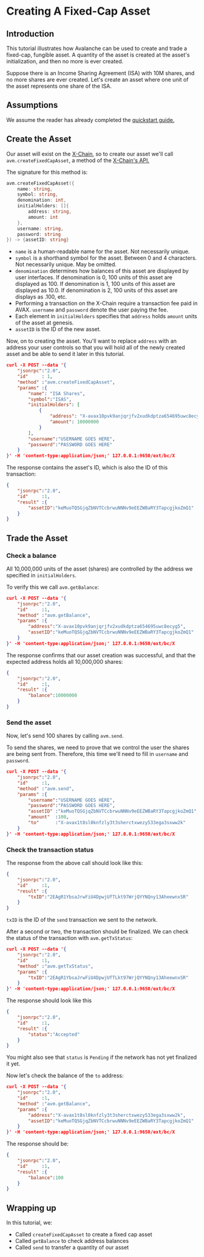 # Creating A Fixed-Cap Asset

## Introduction

This tutorial illustrates how Avalanche can be used to create and trade a fixed-cap, fungible asset.
A quantity of the asset is created at the asset's initialization, and then no more is ever created. 

Suppose there is an Income Sharing Agreement (ISA) with 10M shares, and no more shares are ever created.
Let's create an asset where one unit of the asset represents one share of the ISA.

## Assumptions

We assume the reader has already completed the [quickstart guide.](../quickstart/ava-getting-started.md)

## Create the Asset

Our asset will exist on the [X-Chain](../core-concepts/overview.md#the-x-chain), so to create our asset we'll call `avm.createFixedCapAsset`, a method of the [X-Chain's API.](../api/avm.md)

The signature for this method is:

```go
avm.createFixedCapAsset({
    name: string, 
    symbol: string,
    denomination: int,  
    initialHolders: []{
        address: string, 
        amount: int
    }, 
    username: string,  
    password: string
}) -> {assetID: string}
```

* `name` is a human-readable name for the asset. Not necessarily unique.
* `symbol` is a shorthand symbol for the asset. Between 0 and 4 characters. Not necessarily unique. May be omitted.
* `denomination` determines how balances of this asset are displayed by user interfaces. If denomination is 0, 100 units of this asset are displayed as 100. If denomination is 1, 100 units of this asset are displayed as 10.0. If denomination is 2, 100 units of this asset are displays as .100, etc.
* Performing a transaction on the X-Chain require a transaction fee paid in AVAX. `username` and `password` denote the user paying the fee.
* Each element in `initialHolders` specifies that `address` holds `amount` units of the asset at genesis.
* `assetID` is the ID of the new asset.
  
Now, on to creating the asset.
You'll want to replace `address` with an address your user controls so that you will
hold all of the newly created asset and be able to send it later in this tutorial.

```json
curl -X POST --data '{
    "jsonrpc":"2.0",
    "id"     : 1,
    "method" :"avm.createFixedCapAsset",
    "params" :{
        "name": "ISA Shares",
        "symbol":"ISAS",
        "initialHolders": [
            {
                "address": "X-avax10pvk9anjqrjfv2xudkdptza654695uwc8ecyg5",
                "amount": 10000000
            }
        ],
        "username":"USERNAME GOES HERE",
        "password":"PASSWORD GOES HERE"
    }
}' -H 'content-type:application/json;' 127.0.0.1:9650/ext/bc/X
```

The response contains the asset's ID, which is also the ID of this transaction:

```json
{
    "jsonrpc":"2.0",
    "id"     :1,
    "result" :{
        "assetID":"keMuoTQSGjqZbNVTCcbrwuNNNv9eEEZWBaRY3TapcgjkoZmQ1"
    }
}
```

## Trade the Asset

### Check a balance

All 10,000,000 units of the asset (shares) are controlled by the address we specified in `initialHolders`.

To verify this we call `avm.getBalance`:

```json
curl -X POST --data '{
    "jsonrpc":"2.0",
    "id"     :1,
    "method" :"avm.getBalance",
    "params" :{
        "address":"X-avax10pvk9anjqrjfv2xudkdptza654695uwc8ecyg5",
        "assetID":"keMuoTQSGjqZbNVTCcbrwuNNNv9eEEZWBaRY3TapcgjkoZmQ1"
    }
}' -H 'content-type:application/json;' 127.0.0.1:9650/ext/bc/X
```

The response confirms that our asset creation was successful, and that the expected address holds all 10,000,000 shares:

```json
{
    "jsonrpc":"2.0",
    "id"     :1,
    "result" :{
        "balance":10000000
    }
}
```

### Send the asset

Now, let's send 100 shares by calling `avm.send`.

To send the shares, we need to prove that we control the user the shares are being sent from.
Therefore, this time we'll need to fill in `username` and `password`.

```json
curl -X POST --data '{
    "jsonrpc":"2.0",
    "id"     :1,
    "method" :"avm.send",
    "params" :{
        "username":"USERNAME GOES HERE",
        "password":"PASSWORD GOES HERE",
        "assetID" :"keMuoTQSGjqZbNVTCcbrwuNNNv9eEEZWBaRY3TapcgjkoZmQ1",
        "amount"  :100,
        "to"      :"X-avax1t8sl0knfzly3t3sherctxwezy533ega3sxww2k"
    }
}' -H 'content-type:application/json;' 127.0.0.1:9650/ext/bc/X
```

### Check the transaction status

The response from the above call should look like this:

```json
{
    "jsonrpc":"2.0",
    "id"     :1,
    "result" :{
        "txID":"2EAgR1YbsaJrwFiU4DpwjUfTLkt97WrjQYYNQny13AheewnxSR"
    }
}
```

`txID` is the ID of the `send` transaction we sent to the network.

After a second or two, the transaction should be finalized.
We can check the status of the transaction with `avm.getTxStatus`:

```json
curl -X POST --data '{
    "jsonrpc":"2.0",
    "id"     :1,
    "method" :"avm.getTxStatus",
    "params" :{
        "txID":"2EAgR1YbsaJrwFiU4DpwjUfTLkt97WrjQYYNQny13AheewnxSR"
    }
}' -H 'content-type:application/json;' 127.0.0.1:9650/ext/bc/X
```

The response should look like this

```json
{
    "jsonrpc":"2.0",
    "id"     :1,
    "result" :{
        "status":"Accepted"
    }
}
```

You might also see that `status` is `Pending` if the network has not yet finalized it yet.

Now let's check the balance of the `to` address:

```json
curl -X POST --data '{
    "jsonrpc":"2.0",
    "id"     :1,
    "method" :"avm.getBalance",
    "params" :{
        "address":"X-avax1t8sl0knfzly3t3sherctxwezy533ega3sxww2k",
        "assetID":"keMuoTQSGjqZbNVTCcbrwuNNNv9eEEZWBaRY3TapcgjkoZmQ1"
    }
}' -H 'content-type:application/json;' 127.0.0.1:9650/ext/bc/X
```

The response should be:

```json
{
    "jsonrpc":"2.0",
    "id"     :1,
    "result" :{
        "balance":100
    }
}
```

## Wrapping up

In this tutorial, we:

* Called `createFixedCapAsset` to create a fixed cap asset
* Called `getBalance` to check address balances
* Called `send` to transfer a quantity of our asset